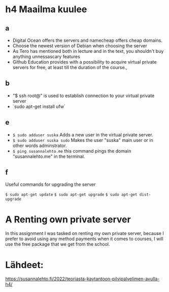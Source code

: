 # h4 Maailma kuulee

## a
- Digital Ocean offers the servers and namecheap offers cheap domains.
- Choose the newest version of Debian when choosing the server
- As Tero has mentioned both in lecture and in the text, you shouldn't buy anything unnessascary features
- Github Education provides with a possibility to acquire virtual private servers for free, at least till the duration of the course., 
## b
- "$ ssh root@" is used to establish connection to your virtual private server
- `sudo apt-get install ufw´
## e
- `$ sudo adduser suska` Adds a new user in the virtual private server.
- `$ sudo adduser suska sudo` Makes the user "suska" main user or in other words adminstrator.
- `$ ping susannalehto.me` this command pings the domain "susannalehto.me" in the terminal.
## f
  Useful commands for upgrading the server
  
  `$ sudo apt-get update`
  `$ sudo apt-get upgrade`
  `$ sudo apt-get dist-upgrade`

# A Renting own private server
In this assignment I was tasked on renting my own private server, because I prefer to avoid using any method payments when it comes to courses, I will use the free package that we get from the school. 

# Lähdeet:
https://susannalehto.fi/2022/teoriasta-kaytantoon-pilvipalvelimen-avulla-h4/ 

